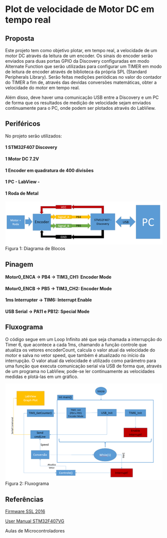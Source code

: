 # Plot de velocidade de Motor DC em tempo real
## Proposta
Este projeto tem como objetivo plotar, em tempo real, a velocidade de um motor DC através da leitura de um encoder. Os sinais do encoder
serão enviados para duas portas GPIO da Discovery configuradas em modo Alternate Function que serão utilizadas para configurar um TIMER em
modo de leitura de encoder através de biblioteca da própria SPL (Standard Peripherals Library). Serão feitas medições periódicas no valor
do contador do TIMER a fim de, através das devidas conversões matemáticas, obter a velocidade do motor em tempo real.

Além disso, deve haver uma comunicação USB entre a Discovery e um PC de forma que os resultados de medição de velocidade sejam enviados 
continuamente para o PC, onde podem ser plotados através do LabView.

## Periféricos
No projeto serão utilizados:
#### 1 STM32F407 Discovery
#### 1 Motor DC 7.2V
#### 1 Encoder em quadratura de 400 divisões
#### 1 PC - LabView -
#### 1 Roda de Metal

![Diagrama de Blocos](DiagBlocosuC.PNG)
Figura 1: Diagrama de Blocos

## Pinagem
#### Motor0_ENCA -> PB4 -> TIM3_CH1: Encoder Mode
#### Motor0_ENCB -> PB5 -> TIM3_CH2: Encoder Mode
#### 1ms Interrupter -> TIM6: Interrupt Enable
#### USB Serial -> PA11 e PB12: Special Mode

## Fluxograma
O código segue em um Loop Infinito até que seja chamada a interrupção do Timer 6, que acontece a cada 1ms, chamando a função controle que atualiza os vetores encoderCount, calcula o valor atual da velocidade do motor e salva no vetor speed, que também é atualizado no início da interrupção. O valor atual da velocidade é utilizado como parâmetro para uma função que executa comunicação serial via USB de forma que, através de um programa no LabView, pode-se ler continuamente as velocidades medidas e plotá-las em um gráfico.

![Fluxograma](Fluxograma.PNG)
Figura 2: Fluxograma

## Referências
[Firmware SSL 2016](https://github.com/roboime/roboime-firmware)

[User Manual STM32F407VG](http://www.st.com/content/ccc/resource/technical/document/user_manual/70/fe/4a/3f/e7/e1/4f/7d/DM00039084.pdf/files/DM00039084.pdf/jcr:content/translations/en.DM00039084.pdf)

Aulas de Microcontroladores
